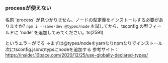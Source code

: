 ### processが使えない

名前 'process' が見つかりません。ノードの型定義をインストールする必要がありますか? `npm i --save-dev @types/node` を試してから、tsconfig の型フィールドに 'node' を追加してみてください。ts(2591)

というエラーがでる
→まずは@types/nodeをyarnなりnpmなりでインストール
次にtsconfig.jsonのtypsにnodeを追加する
参考サイト：https://insider.10bace.com/2020/12/25/use-globally-declared-types/
